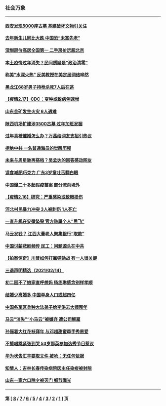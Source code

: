 ### 社会万象
---
#### [西安发现5000座古墓 基建破坏文物引关注](../../pages/ncid282/n12760418.md) 
#### [去年新生儿同比大跌 中国恐“未富先老”](../../pages/ncid282/n12759952.md) 
#### [深圳房价高居全国第一 二手房价远超北京](../../pages/ncid282/n12759369.md) 
#### [本土疫情过年消失？民间质疑是“政治清零”](../../pages/ncid282/n12758861.md) 
#### [称美“水深火热” 反美教授在美定居网络哗然](../../pages/ncid282/n12758483.md) 
#### [黑龙江68岁男子持枪杀死7人后在逃](../../pages/ncid282/n12757772.md) 
#### [【疫情2.17】CDC：变种或致病例速增](../../pages/ncid282/n12757501.md) 
#### [山东金矿发生火灾 6人遇难](../../pages/ncid282/n12757212.md) 
#### [陕西机场扩建涉3500古墓 过年加班发掘](../../pages/ncid282/n12756814.md) 
#### [过年真被催婚怎么办？万茜给网友支招引热议](../../pages/ncid282/n12754732.md) 
#### [拒绝中共 一名普通海员的觉醒历程](../../pages/ncid282/n12756247.md) 
#### [未来与周星驰再搭档？吴孟达的回答感动网友](../../pages/ncid282/n12756186.md) 
#### [误食减肥巧克力 广东3岁童吐舌翻白眼](../../pages/ncid282/n12756073.md) 
#### [中国爆二十多起假疫苗案 部分流向境外](../../pages/ncid282/n12755998.md) 
#### [【疫情2.16】研究：严重感染或致眼损伤](../../pages/ncid282/n12755634.md) 
#### [河北村民暴力冲突 3人被刺伤 1人死亡](../../pages/ncid282/n12755369.md) 
#### [一直升机在安徽坠毁 官方称属个人“黑飞”](../../pages/ncid282/n12754180.md) 
#### [马云发钱？ 江西大量老人聚集银行“取款”](../../pages/ncid282/n12753528.md) 
#### [中国讨薪悲剧频传 民工：问题源头在中共](../../pages/ncid282/n12753007.md) 
#### [【拍案惊奇】川普如何打赢弹劾战 有一人很关键](../../pages/ncid282/n12753351.md) 
#### [三退声明精选（2021/02/14）](../../pages/ncid282/n12753188.md) 
#### [初二回不了娘家直呼想妈 杨丞琳感念别样孝顺](../../pages/ncid282/n12752824.md) 
#### [结婚少离婚多 中国单身人口或超四亿](../../pages/ncid282/n12752926.md) 
#### [中国各军区兵种大法弟子给李洪志大师拜年](../../pages/ncid282/n12750047.md) 
#### [马云“消失”“小马云”被嫌弃 遭公司解雇](../../pages/ncid282/n12752018.md) 
#### [孙俪着大红花袄拜年 与邓超甜蜜牵手秀恩爱](../../pages/ncid282/n12751495.md) 
#### [不擅唱跳紧张到哭 53岁那英参加选秀节目惹议](../../pages/ncid282/n12751300.md) 
#### [华为状告汇丰要取文件 被呛：无任何依据](../../pages/ncid282/n12751568.md) 
#### [知情人：吉林长春传染病院因主任染疫被封院](../../pages/ncid282/n12751235.md) 
#### [山东一家六口除夕被灭门 细节曝光](../../pages/ncid282/n12750374.md) 

---
#### 第 [ [8](./8.md) / [7](./7.md) / [6](./6.md) / [5](./5.md) / [4](./4.md) / [3](./3.md) / [2](./2.md) / [1](./1.md) ] 页

